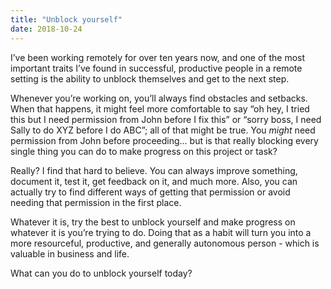 ```yaml
---
title: "Unblock yourself"
date: 2018-10-24
---
```


I’ve been working remotely for over ten years now, and one of the most important traits I’ve found in successful, productive people in a remote setting is the ability to unblock themselves and get to the next step.

Whenever you’re working on, you’ll always find obstacles and setbacks. When that happens, it might feel more comfortable to say “oh hey, I tried this but I need permission from John before I fix this” or “sorry boss, I need Sally to do XYZ before I do ABC”; all of that might be true. You _might_ need permission from John before proceeding... but is that really blocking every single thing you can do to make progress on this project or task?

Really? I find that hard to believe. You can always improve something, document it, test it, get feedback on it, and much more. Also, you can actually try to find different ways of getting that permission or avoid needing that permission in the first place.

Whatever it is, try the best to unblock yourself and make progress on whatever it is you’re trying to do. Doing that as a habit will turn you into a more resourceful, productive, and generally autonomous person - which is valuable in business and life.

What can you do to unblock yourself today?
